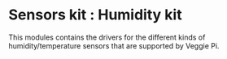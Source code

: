# Sensors kit : Humidity kit

This modules contains the drivers for the different kinds of humidity/temperature sensors that are supported by Veggie Pi.